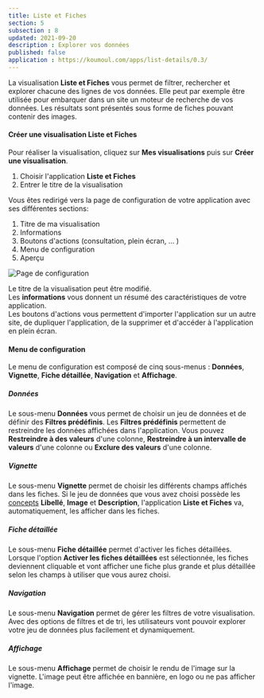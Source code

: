 ```yaml
---
title: Liste et Fiches
section: 5
subsection : 8
updated: 2021-09-20
description : Explorer vos données
published: false
application : https://koumoul.com/apps/list-details/0.3/
---
```


La visualisation **Liste et Fiches** vous permet de filtrer, rechercher et explorer chacune des lignes de vos données. Elle peut par exemple être utilisée pour embarquer dans un site un moteur de recherche de vos données. Les résultats sont présentés sous forme de fiches pouvant contenir des images.

#### Créer une visualisation Liste et Fiches

Pour réaliser la visualisation, cliquez sur **Mes visualisations** puis sur **Créer une visualisation**.


1. Choisir l'application **Liste et Fiches**
2. Entrer le titre de la visualisation

<p>
</p>

Vous êtes redirigé vers la page de configuration de votre application avec ses différentes sections:

1. Titre de ma visualisation
2. Informations
3. Boutons d'actions (consultation, plein écran, ... )
4. Menu de configuration
5. Aperçu

![Page de configuration](./images/user-guide/liste-et-fiches-config.jpg)

Le titre de la visualisation peut être modifié.  
Les **informations** vous donnent un résumé des caractéristiques de votre application.  
Les boutons d'actions vous permettent d'importer l'application sur un autre site, de dupliquer l'application, de la supprimer et d'accéder à l'application en plein écran.

#### Menu de configuration
Le menu de configuration est composé de cinq sous-menus : **Données**, **Vignette**, **Fiche détaillée**, **Navigation** et **Affichage**.


##### Données

Le sous-menu **Données** vous permet de choisir un jeu de données et de définir des **Filtres prédéfinis**. Les **Filtres prédéfinis** permettent de restreindre les données affichées dans l'application. Vous pouvez **Restreindre à des valeurs** d'une colonne,  **Restreindre à un intervalle de valeurs** d'une colonne ou **Exclure des valeurs** d'une colonne.

##### Vignette

Le sous-menu **Vignette** permet de choisir les différents champs affichés dans les fiches. Si le jeu de données que vous avez choisi possède les [concepts](./user-guide/concept) **Libellé**, **Image** et **Description**, l'application **Liste et Fiches** va, automatiquement, les afficher dans les fiches.

##### Fiche détaillée

Le sous-menu **Fiche détaillée** permet d'activer les fiches détaillées. Lorsque l'option **Activer les fiches détaillées** est sélectionnée, les fiches deviennent cliquable et vont afficher une fiche plus grande et plus détaillée selon les champs à utiliser que vous aurez choisi.

##### Navigation

Le sous-menu **Navigation** permet de gérer les filtres de votre visualisation. Avec des options de filtres et de tri, les utilisateurs vont pouvoir explorer votre jeu de données plus facilement et dynamiquement.

##### Affichage

Le sous-menu **Affichage** permet de choisir le rendu de l'image sur la vignette. L'image peut être affichée en bannière, en logo ou ne pas afficher l'image.
